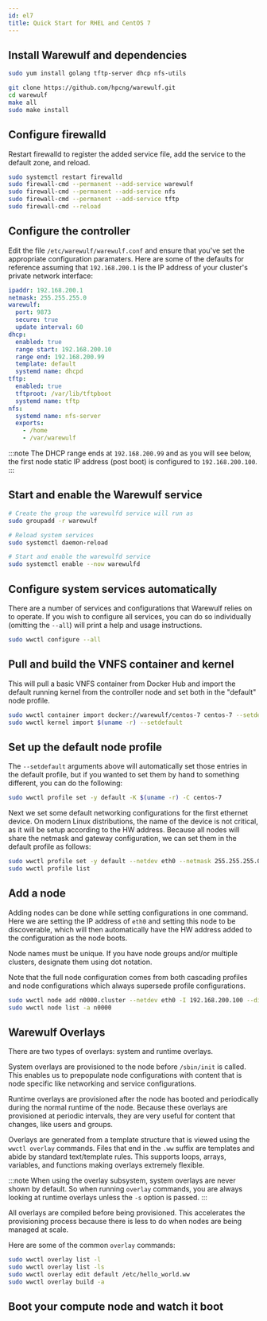 ```yaml
---
id: el7
title: Quick Start for RHEL and CentOS 7
---
```


## Install Warewulf and dependencies

```bash
sudo yum install golang tftp-server dhcp nfs-utils

git clone https://github.com/hpcng/warewulf.git
cd warewulf
make all
sudo make install
```

## Configure firewalld

Restart firewalld to register the added service file, add the service to the default zone, and reload.

```bash
sudo systemctl restart firewalld
sudo firewall-cmd --permanent --add-service warewulf
sudo firewall-cmd --permanent --add-service nfs
sudo firewall-cmd --permanent --add-service tftp
sudo firewall-cmd --reload
```

## Configure the controller

Edit the file `/etc/warewulf/warewulf.conf` and ensure that you've set the appropriate
configuration paramaters. Here are some of the defaults for reference assuming that `192.168.200.1`
is the IP address of your cluster's private network interface:

```yaml
ipaddr: 192.168.200.1
netmask: 255.255.255.0
warewulf:
  port: 9873
  secure: true
  update interval: 60
dhcp:
  enabled: true
  range start: 192.168.200.10
  range end: 192.168.200.99
  template: default
  systemd name: dhcpd
tftp:
  enabled: true
  tftproot: /var/lib/tftpboot
  systemd name: tftp
nfs:
  systemd name: nfs-server
  exports:
    - /home
    - /var/warewulf
```

:::note
The DHCP range ends at `192.168.200.99` and as you will see below, the first node static IP
address (post boot) is configured to `192.168.200.100`.
:::

## Start and enable the Warewulf service

```bash
# Create the group the warewulfd service will run as
sudo groupadd -r warewulf

# Reload system services
sudo systemctl daemon-reload

# Start and enable the warewulfd service
sudo systemctl enable --now warewulfd
```

## Configure system services automatically

There are a number of services and configurations that Warewulf relies on to operate.
If you wish to configure all services, you can do so individually (omitting the `--all`)
will print a help and usage instructions.

```bash
sudo wwctl configure --all
```

## Pull and build the VNFS container and kernel

This will pull a basic VNFS container from Docker Hub and import the default running kernel from the controller node and set both in the "default" node profile.

```bash
sudo wwctl container import docker://warewulf/centos-7 centos-7 --setdefault
sudo wwctl kernel import $(uname -r) --setdefault
```

## Set up the default node profile

The `--setdefault` arguments above will automatically set those entries in the default profile, but if you wanted to set them by hand to something different, you can do the following:

```bash
sudo wwctl profile set -y default -K $(uname -r) -C centos-7
```

Next we set some default networking configurations for the first ethernet device. On modern Linux distributions, the name of the device is not critical, as it will be setup according to the HW address. Because all nodes will share the netmask and gateway configuration, we can set them in the default profile as follows:

```bash
sudo wwctl profile set -y default --netdev eth0 --netmask 255.255.255.0 --gateway 192.168.200.1
sudo wwctl profile list
```

## Add a node

Adding nodes can be done while setting configurations in one command. Here we are setting the IP address of `eth0` and setting this node to be discoverable, which will then automatically have the HW address added to the configuration as the node boots.

Node names must be unique. If you have node groups and/or multiple clusters, designate them using dot notation.

Note that the full node configuration comes from both cascading profiles and node configurations which always supersede profile configurations.

```bash
sudo wwctl node add n0000.cluster --netdev eth0 -I 192.168.200.100 --discoverable
sudo wwctl node list -a n0000
```

## Warewulf Overlays

There are two types of overlays: system and runtime overlays.

System overlays are provisioned to the node before `/sbin/init` is called. This enables us to prepopulate node configurations with content that is node specific like networking and service configurations.

Runtime overlays are provisioned after the node has booted and periodically during the normal runtime of the node. Because these overlays are provisioned at periodic intervals, they are very useful for content that changes, like users and groups.

Overlays are generated from a template structure that is viewed using the `wwctl overlay` commands. Files that end in the ``.ww`` suffix are templates and abide by standard text/template rules. This supports loops, arrays, variables, and functions making overlays extremely flexible.

:::note
When using the overlay subsystem, system overlays are never shown by default. So when running `overlay` commands, you are always looking at runtime overlays unless the `-s` option is passed.
:::

All overlays are compiled before being provisioned. This accelerates the provisioning process because there is less to do when nodes are being managed at scale.

Here are some of the common `overlay` commands:

```bash
sudo wwctl overlay list -l
sudo wwctl overlay list -ls
sudo wwctl overlay edit default /etc/hello_world.ww
sudo wwctl overlay build -a
```

## Boot your compute node and watch it boot
